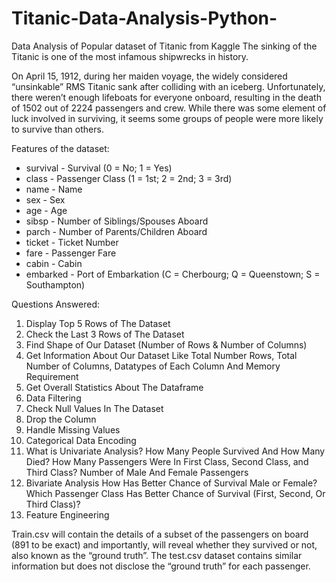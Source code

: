 # Titanic-Data-Analysis-Python-
Data Analysis of Popular dataset of Titanic from Kaggle
The sinking of the Titanic is one of the most infamous shipwrecks in history.

On April 15, 1912, during her maiden voyage, the widely considered “unsinkable” RMS Titanic sank after colliding with an iceberg. Unfortunately, there weren’t enough lifeboats for everyone onboard, resulting in the death of 1502 out of 2224 passengers and crew.
While there was some element of luck involved in surviving, it seems some groups of people were more likely to survive than others.

Features of the dataset: 
- survival - Survival (0 = No; 1 = Yes)
- class - Passenger Class (1 = 1st; 2 = 2nd; 3 = 3rd)
- name - Name
- sex - Sex
- age - Age
- sibsp - Number of Siblings/Spouses Aboard
- parch - Number of Parents/Children Aboard
- ticket - Ticket Number
- fare - Passenger Fare
- cabin - Cabin
- embarked - Port of Embarkation (C = Cherbourg; Q = Queenstown; S = Southampton)


Questions Answered: 
1. Display Top 5 Rows of The Dataset
2. Check the Last 3 Rows of The Dataset
3. Find Shape of Our Dataset (Number of Rows & Number of Columns)
4. Get Information About Our Dataset Like Total Number Rows, Total Number of Columns, Datatypes of Each Column And Memory Requirement
5. Get Overall Statistics About The Dataframe
6. Data Filtering
7. Check Null Values In The Dataset
8. Drop the Column
9. Handle Missing Values
10. Categorical Data Encoding
11. What is Univariate Analysis?
How Many People Survived And How Many Died?
How Many Passengers Were In First Class, Second Class, and Third Class?
Number of Male And Female Passengers
12. Bivariate Analysis
How Has Better Chance of Survival Male or Female?
Which Passenger Class Has Better Chance of Survival (First, Second, Or Third Class)? 
13. Feature Engineering


Train.csv will contain the details of a subset of the passengers on board (891 to be exact) and importantly, will reveal whether they survived or not, also known as the “ground truth”.
The test.csv dataset contains similar information but does not disclose the “ground truth” for each passenger.  

